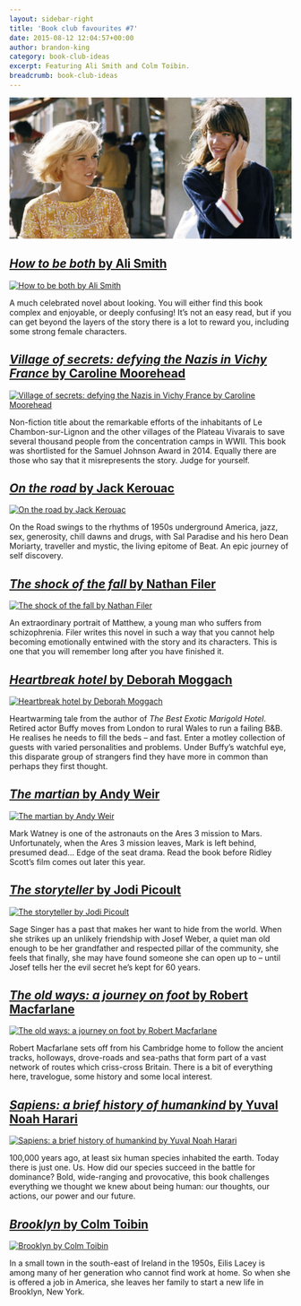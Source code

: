 ```yaml
---
layout: sidebar-right
title: 'Book club favourites #7'
date: 2015-08-12 12:04:57+00:00
author: brandon-king
category: book-club-ideas
excerpt: Featuring Ali Smith and Colm Toibin.
breadcrumb: book-club-ideas
---
```

![How to be both by Ali Smith](/images/featured/featured-how-to-be-both.jpg)

## [<cite>How to be both</cite> by Ali Smith](https://suffolk.spydus.co.uk/cgi-bin/spydus.exe/ENQ/OPAC/BIBENQ/24242116?QRY=CTIBIB%3C%20IRN(39182909)&QRYTEXT=How%20to%20be%20both)

[![How to be both by Ali Smith](http://suffolklibraries.co.uk/wp-content/uploads/2015/08/howtobeboth.jpg)](https://suffolk.spydus.co.uk/cgi-bin/spydus.exe/ENQ/OPAC/BIBENQ/24242116?QRY=CTIBIB%3C%20IRN(39182909)&QRYTEXT=How%20to%20be%20both)

A much celebrated novel about looking. You will either find this book complex and enjoyable, or deeply confusing! It’s not an easy read, but if you can get beyond the layers of the story there is a lot to reward you, including some strong female characters.

## [<cite>Village of secrets: defying the Nazis in Vichy France</cite> by Caroline Moorehead](https://suffolk.spydus.co.uk/cgi-bin/spydus.exe/ENQ/OPAC/BIBENQ/24246498?QRY=CTIBIB%3C%20IRN(42025234)&QRYTEXT=Village%20of%20secrets%20%3A%20defying%20the%20Nazis%20in%20Vichy%20France)

[![Village of secrets: defying the Nazis in Vichy France by Caroline Moorehead](http://suffolklibraries.co.uk/wp-content/uploads/2015/08/villageofsecrets.jpg)](https://suffolk.spydus.co.uk/cgi-bin/spydus.exe/ENQ/OPAC/BIBENQ/24246498?QRY=CTIBIB%3C%20IRN(42025234)&QRYTEXT=Village%20of%20secrets%20%3A%20defying%20the%20Nazis%20in%20Vichy%20France)

Non-fiction title about the remarkable efforts of the inhabitants of Le Chambon-sur-Lignon and the other villages of the Plateau Vivarais to save several thousand people from the concentration camps in WWII. This book was shortlisted for the Samuel Johnson Award in 2014. Equally there are those who say that it misrepresents the story. Judge for yourself.

## [<cite>On the road</cite> by Jack Kerouac](https://suffolk.spydus.co.uk/cgi-bin/spydus.exe/ENQ/OPAC/BIBENQ/24248606?QRY=CTIBIB%3C%20IRN(7863)&QRYTEXT=On%20the%20road)

[![On the road by Jack Kerouac](http://suffolklibraries.co.uk/wp-content/uploads/2015/08/ontheroad.jpg)](https://suffolk.spydus.co.uk/cgi-bin/spydus.exe/ENQ/OPAC/BIBENQ/24248606?QRY=CTIBIB%3C%20IRN(7863)&QRYTEXT=On%20the%20road)

On the Road swings to the rhythms of 1950s underground America, jazz, sex, generosity, chill dawns and drugs, with Sal Paradise and his hero Dean Moriarty, traveller and mystic, the living epitome of Beat. An epic journey of self discovery.

## [<cite>The shock of the fall</cite> by Nathan Filer](https://suffolk.spydus.co.uk/cgi-bin/spydus.exe/ENQ/OPAC/BIBENQ/24250291?QRY=CTIBIB%3C%20IRN(37442957)&QRYTEXT=The%20Shock%20of%20the%20Fall)

[![The shock of the fall by Nathan Filer](http://suffolklibraries.co.uk/wp-content/uploads/2015/08/shockofthefall.jpg)](https://suffolk.spydus.co.uk/cgi-bin/spydus.exe/ENQ/OPAC/BIBENQ/24250291?QRY=CTIBIB%3C%20IRN(37442957)&QRYTEXT=The%20Shock%20of%20the%20Fall)

An extraordinary portrait of Matthew, a young man who suffers from schizophrenia. Filer writes this novel in such a way that you cannot help becoming emotionally entwined with the story and its characters. This is one that you will remember long after you have finished it.

## [<cite>Heartbreak hotel</cite> by Deborah Moggach](https://suffolk.spydus.co.uk/cgi-bin/spydus.exe/ENQ/OPAC/BIBENQ/24252203?QRY=CTIBIB%3C%20IRN(193700)&QRYTEXT=Heartbreak%20Hotel)

[![Heartbreak hotel by Deborah Moggach](http://suffolklibraries.co.uk/wp-content/uploads/2015/08/heartbreakhotel.jpg)](https://suffolk.spydus.co.uk/cgi-bin/spydus.exe/ENQ/OPAC/BIBENQ/24252203?QRY=CTIBIB%3C%20IRN(193700)&QRYTEXT=Heartbreak%20Hotel)

Heartwarming tale from the author of <cite>The Best Exotic Marigold Hotel</cite>. Retired actor Buffy moves from London to rural Wales to run a failing B&B. He realises he needs to fill the beds &#8211; and fast. Enter a motley collection of guests with varied personalities and problems. Under Buffy&#8217;s watchful eye, this disparate group of strangers find they have more in common than perhaps they first thought.

## [<cite>The martian</cite> by Andy Weir](https://suffolk.spydus.co.uk/cgi-bin/spydus.exe/ENQ/OPAC/BIBENQ/24258296?QRY=CTIBIB%3C%20IRN(46363498)&QRYTEXT=The%20martian)

[![The martian by Andy Weir](http://suffolklibraries.co.uk/wp-content/uploads/2015/08/themartian.jpg)](https://suffolk.spydus.co.uk/cgi-bin/spydus.exe/ENQ/OPAC/BIBENQ/24258296?QRY=CTIBIB%3C%20IRN(46363498)&QRYTEXT=The%20martian)

Mark Watney is one of the astronauts on the Ares 3 mission to Mars. Unfortunately, when the Ares 3 mission leaves, Mark is left behind, presumed dead… Edge of the seat drama. Read the book before Ridley Scott’s film comes out later this year.

## [<cite>The storyteller</cite> by Jodi Picoult](https://suffolk.spydus.co.uk/cgi-bin/spydus.exe/ENQ/OPAC/BIBENQ/24262490?QRY=CTIBIB%3C%20IRN(387479)&QRYTEXT=The%20storyteller)

[![The storyteller by Jodi Picoult](http://suffolklibraries.co.uk/wp-content/uploads/2015/08/thestoryteller.jpg)](https://suffolk.spydus.co.uk/cgi-bin/spydus.exe/ENQ/OPAC/BIBENQ/24262490?QRY=CTIBIB%3C%20IRN(387479)&QRYTEXT=The%20storyteller)

Sage Singer has a past that makes her want to hide from the world. When she strikes up an unlikely friendship with Josef Weber, a quiet man old enough to be her grandfather and respected pillar of the community, she feels that finally, she may have found someone she can open up to &#8211; until Josef tells her the evil secret he&#8217;s kept for 60 years.

## [<cite>The old ways: a journey on foot</cite> by Robert Macfarlane](https://suffolk.spydus.co.uk/cgi-bin/spydus.exe/ENQ/OPAC/BIBENQ/24264629?QRY=CTIBIB%3C%20IRN(766993)&QRYTEXT=The%20old%20ways%20%3A%20a%20journey%20on%20foot)

[![The old ways: a journey on foot by Robert Macfarlane](http://suffolklibraries.co.uk/wp-content/uploads/2015/08/theoldways.jpg)](https://suffolk.spydus.co.uk/cgi-bin/spydus.exe/ENQ/OPAC/BIBENQ/24264629?QRY=CTIBIB%3C%20IRN(766993)&QRYTEXT=The%20old%20ways%20%3A%20a%20journey%20on%20foot)

Robert Macfarlane sets off from his Cambridge home to follow the ancient tracks, holloways, drove-roads and sea-paths that form part of a vast network of routes which criss-cross Britain. There is a bit of everything here, travelogue, some history and some local interest.

## [<cite>Sapiens: a brief history of humankind</cite> by Yuval Noah Harari](https://suffolk.spydus.co.uk/cgi-bin/spydus.exe/ENQ/OPAC/BIBENQ/24267779?QRY=CTIBIB%3C%20IRN(39948347)&QRYTEXT=Sapiens%20%3A%20a%20brief%20history%20of%20humankind)

[![Sapiens: a brief history of humankind by Yuval Noah Harari](http://suffolklibraries.co.uk/wp-content/uploads/2015/08/sapienshistory.jpg)](https://suffolk.spydus.co.uk/cgi-bin/spydus.exe/ENQ/OPAC/BIBENQ/24267779?QRY=CTIBIB%3C%20IRN(39948347)&QRYTEXT=Sapiens%20%3A%20a%20brief%20history%20of%20humankind)

100,000 years ago, at least six human species inhabited the earth. Today there is just one. Us. How did our species succeed in the battle for dominance? Bold, wide-ranging and provocative, this book challenges everything we thought we knew about being human: our thoughts, our actions, our power and our future.

## [<cite>Brooklyn</cite> by Colm Toibin](https://suffolk.spydus.co.uk/cgi-bin/spydus.exe/ENQ/OPAC/BIBENQ/24324022?QRY=CTIBIB%3C%20IRN(125462)&QRYTEXT=Brooklyn)

[![Brooklyn by Colm Toibin](http://suffolklibraries.co.uk/wp-content/uploads/2015/08/brooklyncolm.jpg)](https://suffolk.spydus.co.uk/cgi-bin/spydus.exe/ENQ/OPAC/BIBENQ/24324022?QRY=CTIBIB%3C%20IRN(125462)&QRYTEXT=Brooklyn)

In a small town in the south-east of Ireland in the 1950s, Eilis Lacey is among many of her generation who cannot find work at home. So when she is offered a job in America, she leaves her family to start a new life in Brooklyn, New York.
